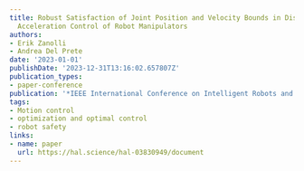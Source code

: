 ```yaml
---
title: Robust Satisfaction of Joint Position and Velocity Bounds in Discrete-Time
  Acceleration Control of Robot Manipulators
authors:
- Erik Zanolli
- Andrea Del Prete
date: '2023-01-01'
publishDate: '2023-12-31T13:16:02.657807Z'
publication_types:
- paper-conference
publication: '*IEEE International Conference on Intelligent Robots and Systems*'
tags:
- Motion control
- optimization and optimal control
- robot safety
links:
- name: paper
  url: https://hal.science/hal-03830949/document
---
```


